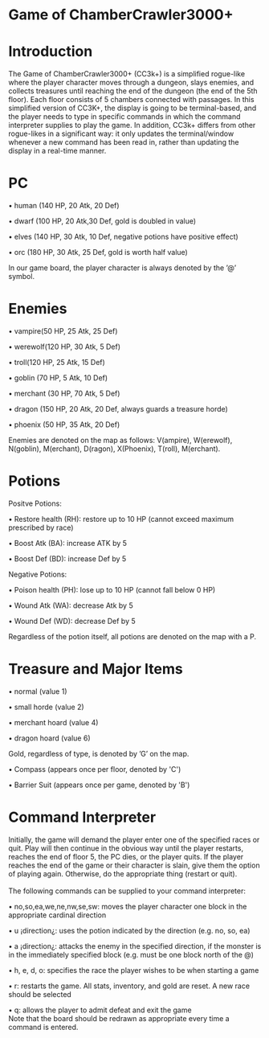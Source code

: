 # Game of ChamberCrawler3000+
# Introduction
The Game of ChamberCrawler3000+ (CC3k+) is a simplified rogue-like where the player character moves through a dungeon, slays enemies, and collects treasures until reaching the end of the dungeon (the end of the 5th floor). Each floor consists of 5 chambers connected with passages. In this simplified version of CC3K+, the display is going to be terminal-based, and the player needs to type in specific commands in which the command interpreter supplies to play the game. In addition, CC3k+ differs from other rogue-likes in a significant way: it only updates the terminal/window whenever a new command has been read in, rather than updating the display in a real-time manner. 


# PC

• human (140 HP, 20 Atk, 20 Def)

• dwarf (100 HP, 20 Atk,30 Def, gold is doubled in value)

• elves (140 HP, 30 Atk, 10 Def, negative potions have positive effect)

• orc (180 HP, 30 Atk, 25 Def, gold is worth half value)

In our game board, the player character is always denoted by the ’@’ symbol.


# Enemies

• vampire(50 HP, 25 Atk, 25 Def)

• werewolf(120 HP, 30 Atk, 5 Def)

• troll(120 HP, 25 Atk, 15 Def)

• goblin (70 HP, 5 Atk, 10 Def)

• merchant (30 HP, 70 Atk, 5 Def)

• dragon (150 HP, 20 Atk, 20 Def, always guards a treasure horde)

• phoenix (50 HP, 35 Atk, 20 Def)

Enemies are denoted on the map as follows: V(ampire), W(erewolf), N(goblin), M(erchant), D(ragon), X(Phoenix),
T(roll), M(erchant).


# Potions

Positve Potions:

• Restore health (RH): restore up to 10 HP (cannot exceed maximum prescribed by race)

• Boost Atk (BA): increase ATK by 5

• Boost Def (BD): increase Def by 5


Negative Potions:

• Poison health (PH): lose up to 10 HP (cannot fall below 0 HP)

• Wound Atk (WA): decrease Atk by 5

• Wound Def (WD): decrease Def by 5

Regardless of the potion itself, all potions are denoted on the map with a P.


# Treasure and Major Items
• normal (value 1)

• small horde (value 2)

• merchant hoard (value 4)

• dragon hoard (value 6)

Gold, regardless of type, is denoted by ’G’ on the map.

• Compass (appears once per floor, denoted by 'C')

• Barrier Suit (appears once per game, denoted by 'B')



# Command Interpreter
Initially, the game will demand the player enter one of the specified races or quit. Play will then continue in the obvious way
until the player restarts, reaches the end of floor 5, the PC dies, or the player quits. If the player reaches the end of the game
or their character is slain, give them the option of playing again. Otherwise, do the appropriate thing (restart or quit).
<br>
<br>
The following commands can be supplied to your command interpreter:

• no,so,ea,we,ne,nw,se,sw: moves the player character one block in the appropriate cardinal direction

• u ¡direction¿: uses the potion indicated by the direction (e.g. no, so, ea)

• a ¡direction¿: attacks the enemy in the specified direction, if the monster is in the immediately specified block (e.g. must be one block north of the @) 

• h, e, d, o: specifies the race the player wishes to be when starting a game

• r: restarts the game. All stats, inventory, and gold are reset. A new race should be selected

• q: allows the player to admit defeat and exit the game
<br>
Note that the board should be redrawn as appropriate every time a command is entered.
